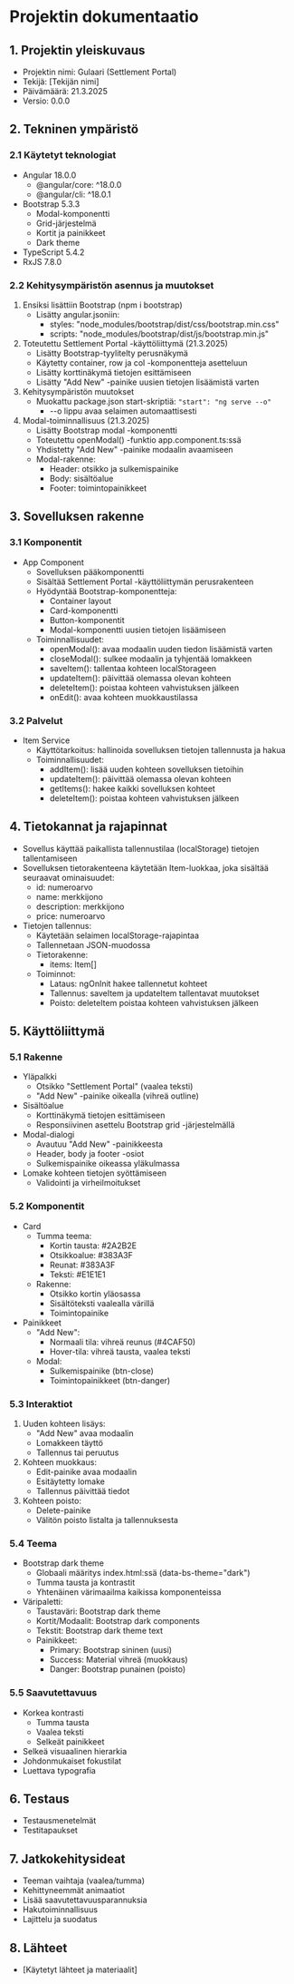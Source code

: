 # Projektin dokumentaatio

## 1. Projektin yleiskuvaus
- Projektin nimi: Gulaari (Settlement Portal)
- Tekijä: [Tekijän nimi]
- Päivämäärä: 21.3.2025
- Versio: 0.0.0

## 2. Tekninen ympäristö
### 2.1 Käytetyt teknologiat
- Angular 18.0.0
  - @angular/core: ^18.0.0
  - @angular/cli: ^18.0.1
- Bootstrap 5.3.3
  - Modal-komponentti
  - Grid-järjestelmä
  - Kortit ja painikkeet
  - Dark theme
- TypeScript 5.4.2
- RxJS 7.8.0

### 2.2 Kehitysympäristön asennus ja muutokset
1. Ensiksi lisättiin Bootstrap (npm i bootstrap)
    - Lisätty angular.jsoniin:
      - styles: "node_modules/bootstrap/dist/css/bootstrap.min.css"
      - scripts: "node_modules/bootstrap/dist/js/bootstrap.min.js"
2. Toteutettu Settlement Portal -käyttöliittymä (21.3.2025)
    - Lisätty Bootstrap-tyylitelty perusnäkymä
    - Käytetty container, row ja col -komponentteja asetteluun
    - Lisätty korttinäkymä tietojen esittämiseen
    - Lisätty "Add New" -painike uusien tietojen lisäämistä varten
3. Kehitysympäristön muutokset
    - Muokattu package.json start-skriptiä: `"start": "ng serve --o"`
      - --o lippu avaa selaimen automaattisesti
4. Modal-toiminnallisuus (21.3.2025)
    - Lisätty Bootstrap modal -komponentti
    - Toteutettu openModal() -funktio app.component.ts:ssä
    - Yhdistetty "Add New" -painike modaalin avaamiseen
    - Modal-rakenne:
      - Header: otsikko ja sulkemispainike
      - Body: sisältöalue
      - Footer: toimintopainikkeet

## 3. Sovelluksen rakenne
### 3.1 Komponentit
- App Component
  - Sovelluksen pääkomponentti
  - Sisältää Settlement Portal -käyttöliittymän perusrakenteen
  - Hyödyntää Bootstrap-komponentteja:
    - Container layout
    - Card-komponentti
    - Button-komponentit
    - Modal-komponentti uusien tietojen lisäämiseen
  - Toiminnallisuudet:
    - openModal(): avaa modaalin uuden tiedon lisäämistä varten
    - closeModal(): sulkee modaalin ja tyhjentää lomakkeen
    - saveItem(): tallentaa kohteen localStorageen
    - updateItem(): päivittää olemassa olevan kohteen
    - deleteItem(): poistaa kohteen vahvistuksen jälkeen
    - onEdit(): avaa kohteen muokkaustilassa

### 3.2 Palvelut
- Item Service
  - Käyttötarkoitus: hallinoida sovelluksen tietojen tallennusta ja hakua
  - Toiminnallisuudet:
    - addItem(): lisää uuden kohteen sovelluksen tietoihin
    - updateItem(): päivittää olemassa olevan kohteen
    - getItems(): hakee kaikki sovelluksen kohteet
    - deleteItem(): poistaa kohteen vahvistuksen jälkeen

## 4. Tietokannat ja rajapinnat
- Sovellus käyttää paikallista tallennustilaa (localStorage) tietojen tallentamiseen
- Sovelluksen tietorakenteena käytetään Item-luokkaa, joka sisältää seuraavat ominaisuudet:
  - id: numeroarvo
  - name: merkkijono
  - description: merkkijono
  - price: numeroarvo
- Tietojen tallennus:
  - Käytetään selaimen localStorage-rajapintaa
  - Tallennetaan JSON-muodossa
  - Tietorakenne:
    - items: Item[]
  - Toiminnot:
    - Lataus: ngOnInit hakee tallennetut kohteet
    - Tallennus: saveItem ja updateItem tallentavat muutokset
    - Poisto: deleteItem poistaa kohteen vahvistuksen jälkeen

## 5. Käyttöliittymä
### 5.1 Rakenne
- Yläpalkki
  - Otsikko "Settlement Portal" (vaalea teksti)
  - "Add New" -painike oikealla (vihreä outline)
- Sisältöalue
  - Korttinäkymä tietojen esittämiseen
  - Responsiivinen asettelu Bootstrap grid -järjestelmällä
- Modal-dialogi
  - Avautuu "Add New" -painikkeesta
  - Header, body ja footer -osiot
  - Sulkemispainike oikeassa yläkulmassa
- Lomake kohteen tietojen syöttämiseen
  - Validointi ja virheilmoitukset

### 5.2 Komponentit
- Card
  - Tumma teema:
    - Kortin tausta: #2A2B2E
    - Otsikkoalue: #383A3F
    - Reunat: #383A3F
    - Teksti: #E1E1E1
  - Rakenne:
    - Otsikko kortin yläosassa
    - Sisältöteksti vaalealla värillä
    - Toimintopainike
- Painikkeet
  - "Add New":
    - Normaali tila: vihreä reunus (#4CAF50)
    - Hover-tila: vihreä tausta, vaalea teksti
  - Modal:
    - Sulkemispainike (btn-close)
    - Toimintopainikkeet (btn-danger)

### 5.3 Interaktiot
1. Uuden kohteen lisäys:
   - "Add New" avaa modaalin
   - Lomakkeen täyttö
   - Tallennus tai peruutus
2. Kohteen muokkaus:
   - Edit-painike avaa modaalin
   - Esitäytetty lomake
   - Tallennus päivittää tiedot
3. Kohteen poisto:
   - Delete-painike
   - Välitön poisto listalta ja tallennuksesta

### 5.4 Teema
- Bootstrap dark theme
  - Globaali määritys index.html:ssä (data-bs-theme="dark")
  - Tumma tausta ja kontrastit
  - Yhtenäinen värimaailma kaikissa komponenteissa
- Väripaletti:
  - Taustaväri: Bootstrap dark theme
  - Kortit/Modaalit: Bootstrap dark components
  - Tekstit: Bootstrap dark theme text
  - Painikkeet:
    - Primary: Bootstrap sininen (uusi)
    - Success: Material vihreä (muokkaus)
    - Danger: Bootstrap punainen (poisto)

### 5.5 Saavutettavuus
- Korkea kontrasti
  - Tumma tausta
  - Vaalea teksti
  - Selkeät painikkeet
- Selkeä visuaalinen hierarkia
- Johdonmukaiset fokustilat
- Luettava typografia

## 6. Testaus
- Testausmenetelmät
- Testitapaukset

## 7. Jatkokehitysideat
- Teeman vaihtaja (vaalea/tumma)
- Kehittyneemmät animaatiot
- Lisää saavutettavuusparannuksia
- Hakutoiminnallisuus
- Lajittelu ja suodatus

## 8. Lähteet
- [Käytetyt lähteet ja materiaalit]